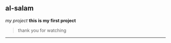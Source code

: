 ## al-salam
*my project*
**this is my first project**
> thank you for watching
-------------------------------
